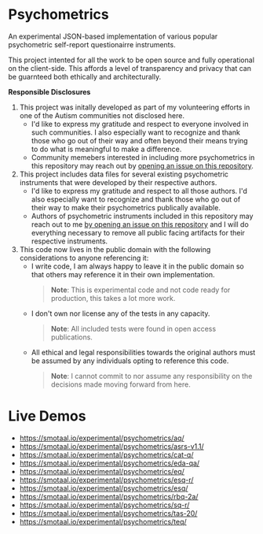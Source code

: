 # Psychometrics

An experimental JSON-based implementation of various popular psychometric self-report questionairre instruments.

This project intented for all the work to be open source and fully operational on the client-side. This affords a level of transparency and privacy that can be guarnteed both ethically and architecturally.

**Responsible Disclosures**

1. This project was initally developed as part of my volunteering efforts in one of the Autism communities not disclosed here.
   - I'd like to express my gratitude and respect to everyone involved in such communities. I also especially want to recognize and thank those who go out of their way and often beyond their means trying to do what is meaningful to make a difference.
   - Community memebers interested in including more psychometrics in this repository may reach out by [opening an issue on this repository](https://github.com/SMotaal/experimental/issues/new).
2. This project includes data files for several existing psychometric instruments that were developed by their respective authors.
   - I'd like to express my gratitude and respect to all those authors. I'd also especially want to recognize and thank those who go out of their way to make their psychometrics publically available.
   - Authors of psychometric instruments included in this repository may reach out to me [by opening an issue on this repository](https://github.com/SMotaal/experimental/issues/new) and I will do everything necessary to remove all public facing artifacts for their respective instruments.
3. This code now lives in the public domain with the following considerations to anyone referencing it:
   - I write code, I am always happy to leave it in the public domain so that others may reference it in their own implementation.
     > **Note**: This is experimental code and not code ready for production, this takes a lot more work.
   - I don't own nor license any of the tests in any capacity.
     > **Note**: All included tests were found in open access publications.
   - All ethical and legal responsibilities towards the original authors must be assumed by any individuals opting to reference this code.
     > **Note**: I cannot commit to nor assume any responsibility on the decisions made moving forward from here.

# Live Demos

- https://smotaal.io/experimental/psychometrics/aq/
- https://smotaal.io/experimental/psychometrics/asrs-v1.1/
- https://smotaal.io/experimental/psychometrics/cat-q/
- https://smotaal.io/experimental/psychometrics/eda-qa/
- https://smotaal.io/experimental/psychometrics/eq/
- https://smotaal.io/experimental/psychometrics/esq-r/
- https://smotaal.io/experimental/psychometrics/esq/
- https://smotaal.io/experimental/psychometrics/rbq-2a/
- https://smotaal.io/experimental/psychometrics/sq-r/
- https://smotaal.io/experimental/psychometrics/tas-20/
- https://smotaal.io/experimental/psychometrics/teq/
